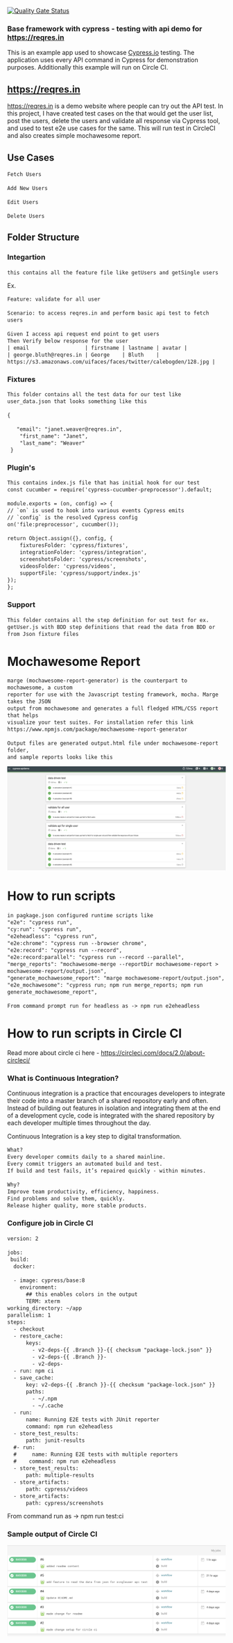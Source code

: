 [![Quality Gate Status](https://sonarcloud.io/api/project_badges/measure?project=satishgonella_Cypress-E2E&metric=alert_status)](https://sonarcloud.io/dashboard?id=satishgonella_Cypress-E2E)
### Base framework with cypress - testing with api demo for https://reqres.in

This is an example app used to showcase [Cypress.io](https://www.cypress.io/) testing. The application uses every API command in Cypress for demonstration purposes. Additionally this example will run on Circle CI.

## https://reqres.in
https://reqres.in is a demo website where people can try out the API test. In this project, I have created test cases on the that would get the user list, post the users, delete the users and validate all response via Cypress tool, and used to test e2e use cases for the same. This will run test in CircleCI and also creates simple mochawesome report. 

## Use Cases
	Fetch Users

	Add New Users

	Edit Users    

	Delete Users

## Folder Structure 
### Integartion 
    this contains all the feature file like getUsers and getSingle users 

Ex.

	Feature: validate for all user
	
    Scenario: to access reqres.in and perform basic api test to fetch users
	
    Given I access api request end point to get users 
	Then Verify below response for the user
    | email                  | firstname | lastname | avatar |
    | george.bluth@reqres.in | George    | Bluth    | 	https://s3.amazonaws.com/uifaces/faces/twitter/calebogden/128.jpg |

### Fixtures
	This folder contains all the test data for our test like user_data.json that looks something like this 
    
    {

       "email": "janet.weaver@reqres.in",
        "first_name": "Janet",
        "last_name": "Weaver"
     }
     
 
 ### Plugin's
 
 	This contains index.js file that has initial hook for our test 
    const cucumber = require('cypress-cucumber-preprocessor').default;

	module.exports = (on, config) => {
	// `on` is used to hook into various events Cypress emits
	// `config` is the resolved Cypress config
	on('file:preprocessor', cucumber());
 
	return Object.assign({}, config, {
		fixturesFolder: 'cypress/fixtures',
		integrationFolder: 'cypress/integration',
		screenshotsFolder: 'cypress/screenshots',
		videosFolder: 'cypress/videos',
		supportFile: 'cypress/support/index.js'
	});
	};


### Support

	This folder contains all the step definition for out test for ex. getUser.js with BDD step definitions that read the data from BDD or from Json fixture files
    
# Mochawesome Report

	marge (mochawesome-report-generator) is the counterpart to mochawesome, a custom 		
    reporter for use with the Javascript testing framework, mocha. Marge takes the JSON 	
    output from mochawesome and generates a full fledged HTML/CSS report that helps 		
    visualize your test suites. For installation refer this link https://www.npmjs.com/package/mochawesome-report-generator
    
    Output files are generated output.html file under mochawesome-report folder, 
    and sample reports looks like this
    
![Mocha Report](/images/mochareport.png)
 
 
# How to run scripts

	in pagkage.json configured runtime scripts like
    "e2e": "cypress run",
    "cy:run": "cypress run",
    "e2eheadless": "cypress run",
    "e2e:chrome": "cypress run --browser chrome",
    "e2e:record": "cypress run --record",
    "e2e:record:parallel": "cypress run --record --parallel",
    "merge_reports": "mochawesome-merge --reportDir mochawesome-report > mochawesome-report/output.json",
    "generate_mochawesome_report": "marge mochawesome-report/output.json",
    "e2e_mochawesome": "cypress run; npm run merge_reports; npm run generate_mochawesome_report",
    
    From command prompt run for headless as -> npm run e2eheadless
    

 # How to run scripts in Circle CI
 
 
 Read more about circle ci here - https://circleci.com/docs/2.0/about-circleci/
 
 ### What is Continuous Integration?

Continuous integration is a practice that encourages developers to integrate their 	code into a master branch of a shared repository early and often. Instead of building out features in isolation and integrating them at the end of a development cycle, code is integrated with the shared repository by each developer multiple times throughout the day.

Continuous Integration is a key step to digital transformation.

	What? 
	Every developer commits daily to a shared mainline.
	Every commit triggers an automated build and test.
	If build and test fails, it’s repaired quickly - within minutes.

	Why? 
	Improve team productivity, efficiency, happiness.
    Find problems and solve them, quickly. 
    Release higher quality, more stable products.



### Configure job in Circle CI

	version: 2

	jobs:
 	 build:
  	  docker:

      - image: cypress/base:8
        environment:
          ## this enables colors in the output
          TERM: xterm
    working_directory: ~/app
    parallelism: 1
    steps:
      - checkout
      - restore_cache:
          keys:
            - v2-deps-{{ .Branch }}-{{ checksum "package-lock.json" }}
            - v2-deps-{{ .Branch }}-
            - v2-deps-
      - run: npm ci
      - save_cache:
          key: v2-deps-{{ .Branch }}-{{ checksum "package-lock.json" }}
          paths:
            - ~/.npm
            - ~/.cache
      - run:
          name: Running E2E tests with JUnit reporter
          command: npm run e2eheadless
      - store_test_results:
          path: junit-results
      #- run:
      #     name: Running E2E tests with multiple reporters
      #    command: npm run e2eheadless
      - store_test_results:
          path: multiple-results
      - store_artifacts:
          path: cypress/videos
      - store_artifacts:
          path: cypress/screenshots
   
  
  From command run as -> npm run test:ci
  
  ### Sample output of Circle CI

![Circle Ci Report](/images/CircleCI.png)


